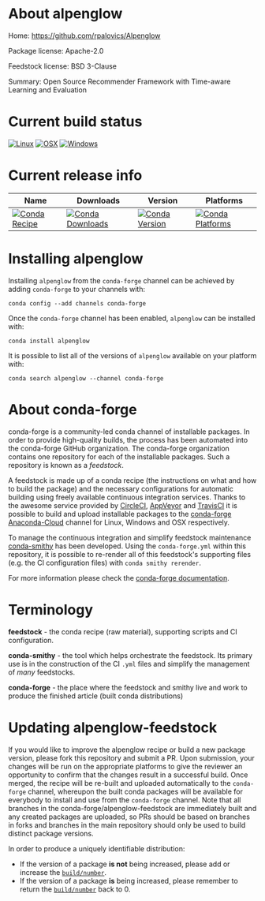 About alpenglow
===============

Home: https://github.com/rpalovics/Alpenglow

Package license: Apache-2.0

Feedstock license: BSD 3-Clause

Summary: Open Source Recommender Framework with Time-aware Learning and Evaluation



Current build status
====================

[![Linux](https://img.shields.io/circleci/project/github/conda-forge/alpenglow-feedstock/master.svg?label=Linux)](https://circleci.com/gh/conda-forge/alpenglow-feedstock)
[![OSX](https://img.shields.io/travis/conda-forge/alpenglow-feedstock/master.svg?label=macOS)](https://travis-ci.org/conda-forge/alpenglow-feedstock)
[![Windows](https://img.shields.io/appveyor/ci/conda-forge/alpenglow-feedstock/master.svg?label=Windows)](https://ci.appveyor.com/project/conda-forge/alpenglow-feedstock/branch/master)

Current release info
====================

| Name | Downloads | Version | Platforms |
| --- | --- | --- | --- |
| [![Conda Recipe](https://img.shields.io/badge/recipe-alpenglow-green.svg)](https://anaconda.org/conda-forge/alpenglow) | [![Conda Downloads](https://img.shields.io/conda/dn/conda-forge/alpenglow.svg)](https://anaconda.org/conda-forge/alpenglow) | [![Conda Version](https://img.shields.io/conda/vn/conda-forge/alpenglow.svg)](https://anaconda.org/conda-forge/alpenglow) | [![Conda Platforms](https://img.shields.io/conda/pn/conda-forge/alpenglow.svg)](https://anaconda.org/conda-forge/alpenglow) |

Installing alpenglow
====================

Installing `alpenglow` from the `conda-forge` channel can be achieved by adding `conda-forge` to your channels with:

```
conda config --add channels conda-forge
```

Once the `conda-forge` channel has been enabled, `alpenglow` can be installed with:

```
conda install alpenglow
```

It is possible to list all of the versions of `alpenglow` available on your platform with:

```
conda search alpenglow --channel conda-forge
```


About conda-forge
=================

conda-forge is a community-led conda channel of installable packages.
In order to provide high-quality builds, the process has been automated into the
conda-forge GitHub organization. The conda-forge organization contains one repository
for each of the installable packages. Such a repository is known as a *feedstock*.

A feedstock is made up of a conda recipe (the instructions on what and how to build
the package) and the necessary configurations for automatic building using freely
available continuous integration services. Thanks to the awesome service provided by
[CircleCI](https://circleci.com/), [AppVeyor](https://www.appveyor.com/)
and [TravisCI](https://travis-ci.org/) it is possible to build and upload installable
packages to the [conda-forge](https://anaconda.org/conda-forge)
[Anaconda-Cloud](https://anaconda.org/) channel for Linux, Windows and OSX respectively.

To manage the continuous integration and simplify feedstock maintenance
[conda-smithy](https://github.com/conda-forge/conda-smithy) has been developed.
Using the ``conda-forge.yml`` within this repository, it is possible to re-render all of
this feedstock's supporting files (e.g. the CI configuration files) with ``conda smithy rerender``.

For more information please check the [conda-forge documentation](https://conda-forge.org/docs/).

Terminology
===========

**feedstock** - the conda recipe (raw material), supporting scripts and CI configuration.

**conda-smithy** - the tool which helps orchestrate the feedstock.
                   Its primary use is in the construction of the CI ``.yml`` files
                   and simplify the management of *many* feedstocks.

**conda-forge** - the place where the feedstock and smithy live and work to
                  produce the finished article (built conda distributions)


Updating alpenglow-feedstock
============================

If you would like to improve the alpenglow recipe or build a new
package version, please fork this repository and submit a PR. Upon submission,
your changes will be run on the appropriate platforms to give the reviewer an
opportunity to confirm that the changes result in a successful build. Once
merged, the recipe will be re-built and uploaded automatically to the
`conda-forge` channel, whereupon the built conda packages will be available for
everybody to install and use from the `conda-forge` channel.
Note that all branches in the conda-forge/alpenglow-feedstock are
immediately built and any created packages are uploaded, so PRs should be based
on branches in forks and branches in the main repository should only be used to
build distinct package versions.

In order to produce a uniquely identifiable distribution:
 * If the version of a package **is not** being increased, please add or increase
   the [``build/number``](https://conda.io/docs/user-guide/tasks/build-packages/define-metadata.html#build-number-and-string).
 * If the version of a package **is** being increased, please remember to return
   the [``build/number``](https://conda.io/docs/user-guide/tasks/build-packages/define-metadata.html#build-number-and-string)
   back to 0.
